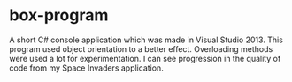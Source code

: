 # box-program
A short C# console application which was made in Visual Studio 2013.
This program used object orientation to a better effect. Overloading methods were used a lot for experimentation.
I can see progression in the quality of code from my Space Invaders application. 
